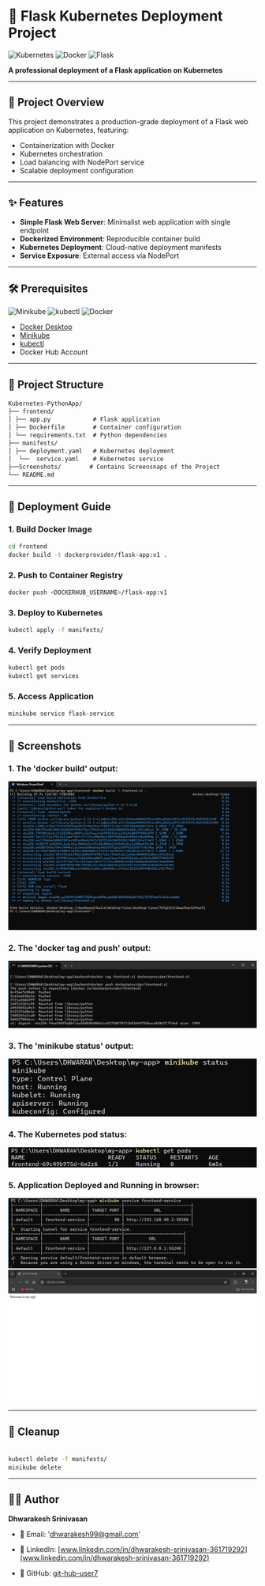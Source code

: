 # 🚀 Flask Kubernetes Deployment Project  
![Kubernetes](https://img.shields.io/badge/kubernetes-326CE5?style=for-the-badge&logo=kubernetes&logoColor=white)
![Docker](https://img.shields.io/badge/docker-2496ED?style=for-the-badge&logo=docker&logoColor=white)
![Flask](https://img.shields.io/badge/flask-000000?style=for-the-badge&logo=flask&logoColor=white)

**A professional deployment of a Flask application on Kubernetes**    

---

## 🌟 Project Overview
This project demonstrates a production-grade deployment of a Flask web application on Kubernetes, featuring:
- Containerization with Docker
- Kubernetes orchestration
- Load balancing with NodePort service
- Scalable deployment configuration

---

## ✨ Features
- **Simple Flask Web Server**: Minimalist web application with single endpoint
- **Dockerized Environment**: Reproducible container build
- **Kubernetes Deployment**: Cloud-native deployment manifests
- **Service Exposure**: External access via NodePort

---

## 🛠 Prerequisites
![Minikube](https://img.shields.io/badge/minikube-1D94E5?style=flat&logo=kubernetes&logoColor=white)
![kubectl](https://img.shields.io/badge/kubectl-1D94E5?style=flat&logo=kubernetes&logoColor=white)
![Docker](https://img.shields.io/badge/docker-2496ED?style=flat&logo=docker&logoColor=white)

- [Docker Desktop](https://www.docker.com/products/docker-desktop)
- [Minikube](https://minikube.sigs.k8s.io/docs/start/)
- [kubectl](https://kubernetes.io/docs/tasks/tools/)
- Docker Hub Account

---

## 📂 Project Structure
```
Kubernetes-PythonApp/
├── frontend/
│ ├── app.py            # Flask application
│ ├── Dockerfile        # Container configuration
│ └── requirements.txt  # Python dependencies
├── manifests/
│ ├── deployment.yaml   # Kubernetes deployment
│  └──  service.yaml    # Kubernetes service
├──Screenshots/        # Contains Screensnaps of the Project
└── README.md
```

---

## 🚦 Deployment Guide

### 1. Build Docker Image
```bash
cd frontend
docker build -t dockerprovider/flask-app:v1 .
```
### 2. Push to Container Registry

```bash
docker push <DOCKERHUB_USERNAME>/flask-app:v1
```
### 3. Deploy to Kubernetes

```bash
kubectl apply -f manifests/
```
### 4. Verify Deployment

```bash
kubectl get pods
kubectl get services
```
### 5. Access Application
```bash
minikube service flask-service
```
---

## 📸 Screenshots  
### 1. The 'docker build' output:  
![The 'docker build' output](Screenshots/docker-build-output.png)  

### 2. The 'docker tag and push' output: 
![he 'docker tag and push' output](Screenshots/docker-push-output.png)  

### 3. The 'minikube status' output:  
![The 'minikube status' output](Screenshots/minikube-status-output.png)  

### 4. The Kubernetes pod status:  
![Kubernetes pod status](Screenshots/kubernetes-pod-status.png) 

### 5. Application Deployed and Running in browser: 
![Application deployed in browser](Screenshots/application-hosted.png) 
![Application Running in browser](Screenshots/application-running.png)

---

## 🧹 Cleanup
```bash

kubectl delete -f manifests/
minikube delete
```
---
## 👨‍💻 Author  

**Dhwarakesh Srinivasan**  

- 📧 Email: 'dhwarakesh99@gmail.com'  

- 💼 LinkedIn: [www.linkedin.com/in/dhwarakesh-srinivasan-361719292](www.linkedin.com/in/dhwarakesh-srinivasan-361719292)  

- 🐙 GitHub: [git-hub-user7](https://github.com/git-hub-user7)
